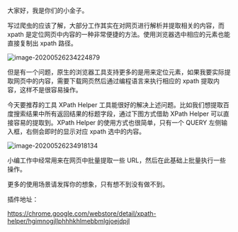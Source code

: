 大家好，我是你们的小金子。

写过爬虫的应该了解，大部分工作其实在对网页进行解析并提取相关的内容，而 xpath 是定位网页中内容的一种非常便捷的方法。使用浏览器选中相应的元素也能直接复制出 xpath 路径。

![image-20200526234224879](https://7465-test-3c9b5e-1-1301419220.tcb.qcloud.la/images/compress_xpath.01.png)

但是有一个问题，原生的浏览器工具支持更多的是用来定位元素，如果我要实际提取网页中的内容，需要下载网页然后通过编程语言来执行相应的 xpath 提取内容，这样不是很容易操作。

今天要推荐的工具 XPath Helper 工具能很好的解决上述问题。比如我们想提取百度搜索结果中所有返回结果的标题字段，通过下图方式借助 XPath Helper 可以直接容易的提取到。XPath Helper 的使用方式也很简单，只有一个 QUERY 左侧输入框，右侧会即时的显示对应 xpath 选中的内容。

![image-20200526234918134](https://7465-test-3c9b5e-1-1301419220.tcb.qcloud.la/images/compress_xpath.02.png)

小编工作中经常用来在网页中批量提取一些 URL，然后在此基础上批量执行一些操作。

更多的使用场景请发挥你的想象，只有想不到没有做不到。

插件地址：

https://chrome.google.com/webstore/detail/xpath-helper/hgimnogjllphhhkhlmebbmlgjoejdpjl